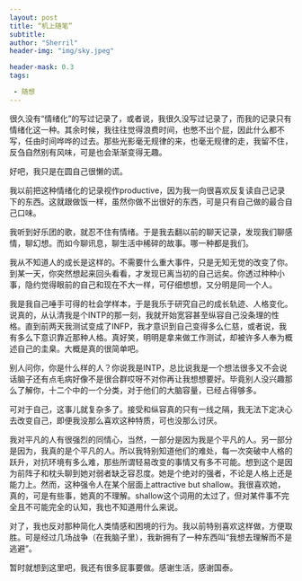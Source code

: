 ```yaml
---
layout: post
title: “机上随笔”
subtitle: 
author: "Sherril"
header-img: "img/sky.jpeg"

header-mask: 0.3
tags:

 - 随想
---
```


很久没有“情绪化”的写过记录了，或者说，我很久没写过记录了，而我的记录只有情绪化这一种。其余时候，我往往觉得浪费时间，也憋不出个屁，因此什么都不写，任由时间哗哗的过去。那些光影毫无规律的来，也毫无规律的走，我留不住，反刍自然别有风味，可是也会渐渐变得无趣。

好吧，我只是在圆自己很懒的谎。

我以前把这种情绪化的记录视作productive，因为我一向很喜欢反复读自己记录下的东西。这就跟做饭一样，虽然你做不出很好的东西，可是只有自己做的最合自己口味。

我听到好乐团的歌，就忍不住有情绪。于是我去翻以前的聊天记录，发现我们聊感情，聊幻想。而如今聊讯息，聊生活中稀碎的故事。哪一种都是我们。

我从不知道人的成长是这样的。不需要什么重大事件，只是无知无觉的改变了你。到某一天，你突然想起来回头看看，才发现已离当初的自己远矣。你透过种种小事，隐约觉得眼前的自己和现在不大一样，可仔细想想，又分明是同一个人。

我是我自己唾手可得的社会学样本，于是我乐于研究自己的成长轨迹、人格变化。说真的，从认清我是个INTP的那一刻，我就开始宽容甚至纵容自己没条理的性格。直到前两天我测试变成了INFP，我才意识到自己变得多么仁慈，或者说，我有多么下意识靠近那种人格。真好笑，明明是拿来做工作测试，却被许多人奉为概述自己的圭臬。大概是真的很简单吧。

别人问你，你是什么样的人？你说我是INTP，总比说我是一个想法很多又不会说话脑子还有点毛病好像不是很合群哎呀不对你再让我想想要好。毕竟别人没兴趣那么了解你，十二个中的一个分类，对于他们的大脑容量，已经占得够多。

可对于自己，这事儿就复杂多了。接受和纵容真的只有一线之隔，我无法下定决心去改变自己，即便我没那么喜欢这种特质，可也没那么讨厌。

我对平凡的人有很强烈的同情心，当然，一部分是因为我是个平凡的人。另一部分是因为，我真的是个平凡的人。所以我特别知道他们的难处，每一次突破中人格的跃升，对抗环境有多么难，那些所谓轻易改变的事情又有多不可能。想到这个是因为前阵子和枕头聊到她对弱者缺乏容忍度。她是个绝对的强者，不论是人格上还是能力上。然而，这种强令人在某个层面上attractive but shallow。我很喜欢她，真的，可是有些事，她真的不理解。shallow这个词用的太过了，但对某件事不完全且不可能完全的认知，我也不知道用什么来说。

对了，我也反对那种简化人类情感和困境的行为。我以前特别喜欢这样做，方便取胜。可是经过几场战争（在我脑子里），我新拥有了一种东西叫“我想去理解而不是逃避”。

暂时就想到这里吧，我还有很多屁事要做。感谢生活，感谢国泰。




